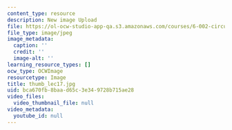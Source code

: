 ```yaml
---
content_type: resource
description: New image Upload
file: https://ol-ocw-studio-app-qa.s3.amazonaws.com/courses/6-002-circuits-and-electronics-spring-2007/bca670fb8baad65c3e349728b715ae28_thumb_lec17.jpg
file_type: image/jpeg
image_metadata:
  caption: ''
  credit: ''
  image-alt: ''
learning_resource_types: []
ocw_type: OCWImage
resourcetype: Image
title: thumb_lec17.jpg
uid: bca670fb-8baa-d65c-3e34-9728b715ae28
video_files:
  video_thumbnail_file: null
video_metadata:
  youtube_id: null
---
```

